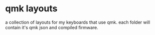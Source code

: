 # qmk layouts

a collection of layouts for my keyboards that use qmk. each folder will contain it's qmk json and compiled firmware.
